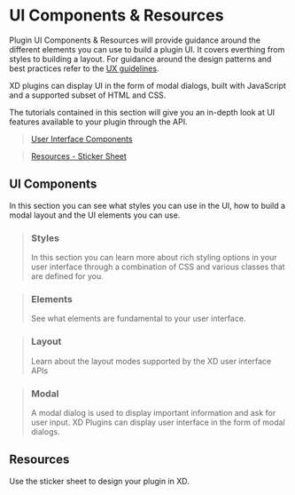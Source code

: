 # UI Components & Resources

Plugin UI Components & Resources will provide guidance around the different elements you can use to build a plugin UI. It covers everthing from styles to building a layout. For guidance around the design patterns and best practices refer to the [UX guidelines](../ux_guidelines/index.md).

XD plugins can display UI in the form of modal dialogs, built with JavaScript and a supported subset of HTML and CSS.

The tutorials contained in this section will give you an in-depth look at UI features available to your plugin through the API.


> [User Interface Components](/reference/ui/index.md)

> [Resources - Sticker Sheet](./Sticker_sheet.md)

## UI Components
In this section you can see what styles you can use in the UI, how to build a modal layout and the UI elements you can use.

> ### Styles 
> In this section you can learn more about rich styling options in your user interface through a combination of CSS and various classes that are defined for you.

> ### Elements
> See what elements are fundamental to your user interface.

> ### Layout 
> Learn about the layout modes supported by the XD user interface APIs 

> ### Modal
> A modal dialog is used to display important information and ask for user input. XD Plugins can display user interface in the form of modal dialogs.

## Resources
Use the sticker sheet to design your plugin in XD.